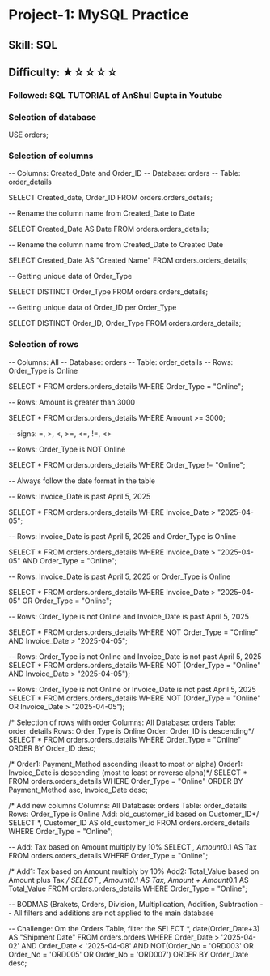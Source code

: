 # Project-1: MySQL Practice
## Skill: SQL
## Difficulty: ★☆☆☆☆

### Followed: SQL TUTORIAL of AnShul Gupta in Youtube

### Selection of database
USE orders;

### Selection of columns
-- Columns: Created_Date and Order_ID
-- Database: orders
-- Table: order_details

SELECT Created_date, Order_ID
FROM orders.orders_details;


-- Rename the column name from Created_Date to Date

SELECT Created_Date AS Date
FROM orders.orders_details;


-- Rename the column name from Created_Date to Created Date

SELECT Created_Date AS "Created Name"
FROM orders.orders_details;

-- Getting unique data of Order_Type

SELECT DISTINCT Order_Type
FROM orders.orders_details;

-- Getting unique data of Order_ID per Order_Type

SELECT DISTINCT Order_ID, Order_Type
FROM orders.orders_details;

### Selection of rows
-- Columns: All
-- Database: orders
-- Table: order_details
-- Rows: Order_Type is Online

SELECT *
FROM orders.orders_details
WHERE Order_Type = "Online";

-- Rows: Amount is greater than 3000

SELECT *
FROM orders.orders_details
WHERE Amount >= 3000;

-- signs: =, >, <, >=, <=, !=, <>

-- Rows: Order_Type is NOT Online

SELECT *
FROM orders.orders_details
WHERE Order_Type != "Online";

-- Always follow the date format in the table

-- Rows: Invoice_Date is past April 5, 2025

SELECT *
FROM orders.orders_details
WHERE Invoice_Date > "2025-04-05";

-- Rows: Invoice_Date is past April 5, 2025 and Order_Type is Online

SELECT *
FROM orders.orders_details
WHERE Invoice_Date > "2025-04-05" AND Order_Type = "Online";

-- Rows: Invoice_Date is past April 5, 2025 or Order_Type is Online

SELECT *
FROM orders.orders_details
WHERE Invoice_Date > "2025-04-05" OR Order_Type = "Online";

-- Rows: Order_Type is not Online and Invoice_Date is past April 5, 2025

SELECT *
FROM orders.orders_details
WHERE NOT Order_Type = "Online" AND Invoice_Date > "2025-04-05";

-- Rows: Order_Type is not Online and Invoice_Date is not past April 5, 2025
SELECT *
FROM orders.orders_details
WHERE NOT (Order_Type = "Online" AND Invoice_Date > "2025-04-05");

-- Rows: Order_Type is not Online or Invoice_Date is not past April 5, 2025
SELECT *
FROM orders.orders_details
WHERE NOT (Order_Type = "Online" OR Invoice_Date > "2025-04-05");

/* Selection of rows with order
Columns: All
Database: orders
Table: order_details
Rows: Order_Type is Online
Order: Order_ID is descending*/
SELECT *
FROM orders.orders_details
WHERE Order_Type = "Online"
ORDER BY Order_ID desc;

/* Order1: Payment_Method ascending (least to most or alpha)
Order1: Invoice_Date is descending (most to least or reverse alpha)*/
SELECT *
FROM orders.orders_details
WHERE Order_Type = "Online"
ORDER BY Payment_Method asc, Invoice_Date desc;

/* Add new columns
Columns: All
Database: orders
Table: order_details
Rows: Order_Type is Online
Add: old_customer_id based on Customer_ID*/
SELECT *, Customer_ID AS old_customer_id
FROM orders.orders_details
WHERE Order_Type = "Online";

-- Add: Tax based on Amount multiply by 10%
SELECT *, Amount*0.1 AS Tax
FROM orders.orders_details
WHERE Order_Type = "Online";

/* Add1: Tax based on Amount multiply by 10%
Add2: Total_Value based on Amount plus Tax */
SELECT *, Amount*0.1 AS Tax, Amount + Amount*0.1 AS Total_Value
FROM orders.orders_details
WHERE Order_Type = "Online";

-- BODMAS (Brakets, Orders, Division, Multiplication, Addition, Subtraction
-- All filters and additions are not applied to the main database

-- Challenge: Om the Orders Table, filter the 
SELECT *,
	date(Order_Date+3) AS "Shipment Date"
FROM orders.orders
WHERE
	Order_Date > '2025-04-02' AND Order_Date < '2025-04-08'
    AND NOT(Order_No = 'ORD003' OR Order_No = 'ORD005' OR Order_No = 'ORD007')
ORDER BY Order_Date desc;
